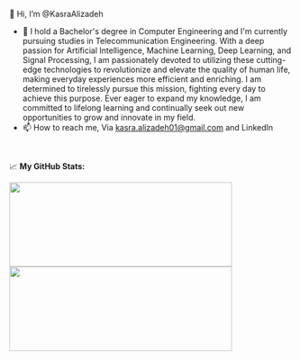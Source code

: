 👋 Hi, I’m @KasraAlizadeh
- 👀 I hold a Bachelor's degree in Computer Engineering and I'm currently pursuing studies in Telecommunication Engineering. With a deep passion for Artificial Intelligence, Machine Learning, Deep Learning, and Signal Processing, I am passionately devoted to utilizing these cutting-edge technologies to revolutionize and elevate the quality of human life, making everyday experiences more efficient and enriching. I am determined to tirelessly pursue this mission, fighting every day to achieve this purpose. Ever eager to expand my knowledge, I am committed to lifelong learning and continually seek out new opportunities to grow and innovate in my field.
- 📫 How to reach me, Via kasra.alizadeh01@gmail.com and LinkedIn

<br>

📈 **My GitHub Stats:**

<p>
  <img height="150em" width="395em" src="https://github-readme-stats.vercel.app/api?username=KasraAlizadeh&show_icons=true&hide_border=true&theme=calm" />
  <img height="150em" width="395em" src="https://github-readme-stats.vercel.app/api/top-langs/?username=KasraAlizadeh&layout=compact&langs_count=10&hide_border=true&theme=calm"/>
</p>
